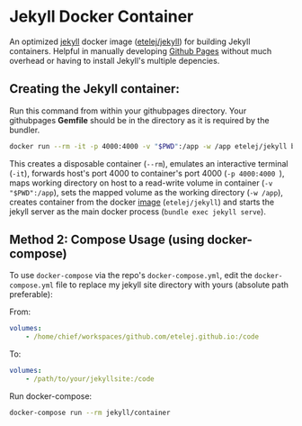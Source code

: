 # Jekyll Docker Container

An optimized [jekyll]("http://jekyllrb.com") docker image ([etelej/jekyll](https://hub.docker.com/r/etelej/jekyll/)) for building Jekyll containers. Helpful in manually developing [Github Pages]("https://pages.github.com") without much overhead or having to install Jekyll's multiple depencies.  

## Creating the Jekyll container: 

Run this command from within your githubpages directory. Your githubpages **Gemfile** should be in the directory as it is required by the bundler.

```bash
docker run --rm -it -p 4000:4000 -v "$PWD":/app -w /app etelej/jekyll bundle exec jekyll serve
```

This creates a disposable container (`--rm`), emulates an interactive terminal (`-it`), forwards host's port 4000 to container's port 4000 (`-p 4000:4000 `), maps working directory on host to a read-write volume in container (`-v "$PWD":/app`), sets the mapped volume as the working directory (`-w /app`), creates container from the docker [image](https://hub.docker.com/r/etelej/jekyll/) (`etelej/jekyll`) and starts the jekyll server as the main docker process (`bundle exec jekyll serve`).


## Method 2: Compose Usage (using **docker-compose**) 

To use `docker-compose` via the repo's `docker-compose.yml`, edit the `docker-compose.yml` file to replace my jekyll site directory with yours (absolute path preferable):

From:

```yml
volumes:
    - /home/chief/workspaces/github.com/etelej.github.io:/code
```

To:

```yml
volumes:
    - /path/to/your/jekyllsite:/code
```

Run docker-compose:

```bash
docker-compose run --rm jekyll/container
```


